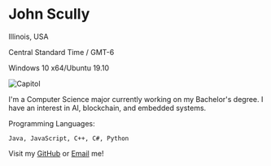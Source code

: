 # John Scully
Illinois, USA

Central Standard Time / GMT-6

Windows 10 x64/Ubuntu 19.10

![Capitol](https://chicagocooperator.com/_data/ch/articles/4329_image1.jpg "Land of Lincoln")


I'm a Computer Science major currently working on my Bachelor's degree. I have an interest in AI, blockchain, and embedded systems.

Programming Languages:

    Java, JavaScript, C++, C#, Python
    
Visit my [GitHub](https://github.com/ComputerOnFire) or [Email](mailto:computeronfire@protonmail.com;scullyjohnw@gmail.com) me!
